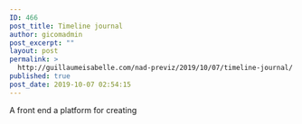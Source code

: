 ```yaml
---
ID: 466
post_title: Timeline journal
author: gicomadmin
post_excerpt: ""
layout: post
permalink: >
  http://guillaumeisabelle.com/nad-previz/2019/10/07/timeline-journal/
published: true
post_date: 2019-10-07 02:54:15
---
```

<!-- wp:paragraph -->

A front end a platform for creating

<!-- /wp:paragraph -->